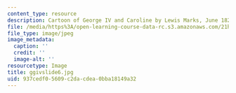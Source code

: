 ```yaml
---
content_type: resource
description: Cartoon of George IV and Caroline by Lewis Marks, June 1821.
file: /media/https%3A/open-learning-course-data-rc.s3.amazonaws.com/21h-342-the-royal-family-fall-2003/937cedf05609c2dacdea0bba18149a32_ggivslide6.jpg
file_type: image/jpeg
image_metadata:
  caption: ''
  credit: ''
  image-alt: ''
resourcetype: Image
title: ggivslide6.jpg
uid: 937cedf0-5609-c2da-cdea-0bba18149a32
---
```

